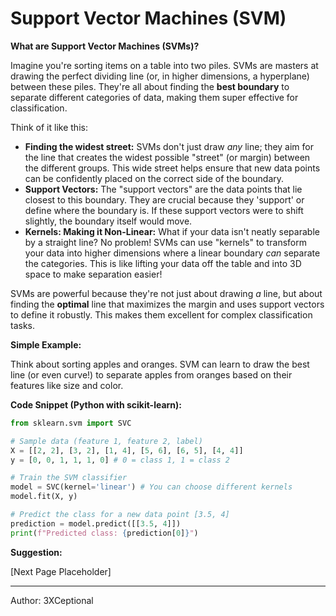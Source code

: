 # Support Vector Machines (SVM)

**What are Support Vector Machines (SVMs)?**

Imagine you're sorting items on a table into two piles.  SVMs are masters at drawing the perfect dividing line (or, in higher dimensions, a hyperplane) between these piles.  They're all about finding the **best boundary** to separate different categories of data, making them super effective for classification.

Think of it like this:

*   **Finding the widest street:** SVMs don't just draw *any* line; they aim for the line that creates the widest possible "street" (or margin) between the different groups. This wide street helps ensure that new data points can be confidently placed on the correct side of the boundary.
*   **Support Vectors:** The "support vectors" are the data points that lie closest to this boundary. They are crucial because they 'support' or define where the boundary is. If these support vectors were to shift slightly, the boundary itself would move.
*   **Kernels: Making it Non-Linear:** What if your data isn't neatly separable by a straight line? No problem! SVMs can use "kernels" to transform your data into higher dimensions where a linear boundary *can* separate the categories. This is like lifting your data off the table and into 3D space to make separation easier!

SVMs are powerful because they're not just about drawing *a* line, but about finding the **optimal** line that maximizes the margin and uses support vectors to define it robustly. This makes them excellent for complex classification tasks.

**Simple Example:**

Think about sorting apples and oranges. SVM can learn to draw the best line (or even curve!) to separate apples from oranges based on their features like size and color.

**Code Snippet (Python with scikit-learn):**

```python
from sklearn.svm import SVC

# Sample data (feature 1, feature 2, label)
X = [[2, 2], [3, 2], [1, 4], [5, 6], [6, 5], [4, 4]]
y = [0, 0, 1, 1, 1, 0] # 0 = class 1, 1 = class 2

# Train the SVM classifier
model = SVC(kernel='linear') # You can choose different kernels
model.fit(X, y)

# Predict the class for a new data point [3.5, 4]
prediction = model.predict([[3.5, 4]])
print(f"Predicted class: {prediction[0]}")
```

**Suggestion:**

[Next Page Placeholder]

---

Author: 3XCeptional